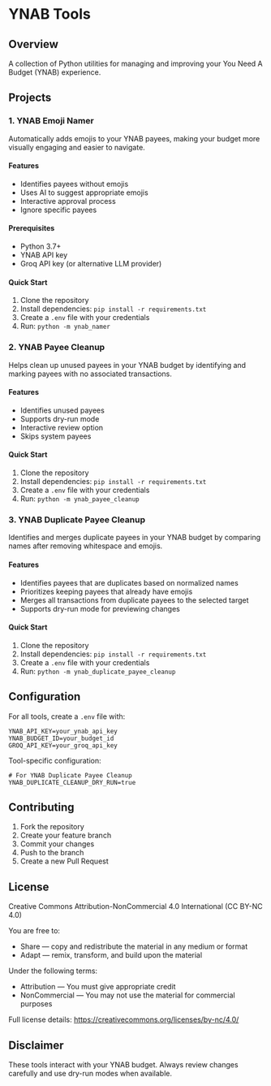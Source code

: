 # YNAB Tools

## Overview

A collection of Python utilities for managing and improving your You Need A Budget (YNAB) experience.

## Projects

### 1. YNAB Emoji Namer

Automatically adds emojis to your YNAB payees, making your budget more visually engaging and easier to navigate.

#### Features
- Identifies payees without emojis
- Uses AI to suggest appropriate emojis
- Interactive approval process
- Ignore specific payees

#### Prerequisites
- Python 3.7+
- YNAB API key
- Groq API key (or alternative LLM provider)

#### Quick Start
1. Clone the repository
2. Install dependencies: `pip install -r requirements.txt`
3. Create a `.env` file with your credentials
4. Run: `python -m ynab_namer`

### 2. YNAB Payee Cleanup

Helps clean up unused payees in your YNAB budget by identifying and marking payees with no associated transactions.

#### Features
- Identifies unused payees
- Supports dry-run mode
- Interactive review option
- Skips system payees

#### Quick Start
1. Clone the repository
2. Install dependencies: `pip install -r requirements.txt`
3. Create a `.env` file with your credentials
4. Run: `python -m ynab_payee_cleanup`

### 3. YNAB Duplicate Payee Cleanup

Identifies and merges duplicate payees in your YNAB budget by comparing names after removing whitespace and emojis.

#### Features
- Identifies payees that are duplicates based on normalized names
- Prioritizes keeping payees that already have emojis
- Merges all transactions from duplicate payees to the selected target
- Supports dry-run mode for previewing changes

#### Quick Start
1. Clone the repository
2. Install dependencies: `pip install -r requirements.txt`
3. Create a `.env` file with your credentials
4. Run: `python -m ynab_duplicate_payee_cleanup`

## Configuration

For all tools, create a `.env` file with:
```
YNAB_API_KEY=your_ynab_api_key
YNAB_BUDGET_ID=your_budget_id
GROQ_API_KEY=your_groq_api_key
```

Tool-specific configuration:
```
# For YNAB Duplicate Payee Cleanup
YNAB_DUPLICATE_CLEANUP_DRY_RUN=true
```

## Contributing

1. Fork the repository
2. Create your feature branch
3. Commit your changes
4. Push to the branch
5. Create a new Pull Request

## License

Creative Commons Attribution-NonCommercial 4.0 International (CC BY-NC 4.0)

You are free to:
- Share — copy and redistribute the material in any medium or format
- Adapt — remix, transform, and build upon the material

Under the following terms:
- Attribution — You must give appropriate credit
- NonCommercial — You may not use the material for commercial purposes

Full license details: https://creativecommons.org/licenses/by-nc/4.0/

## Disclaimer

These tools interact with your YNAB budget. Always review changes carefully and use dry-run modes when available.
